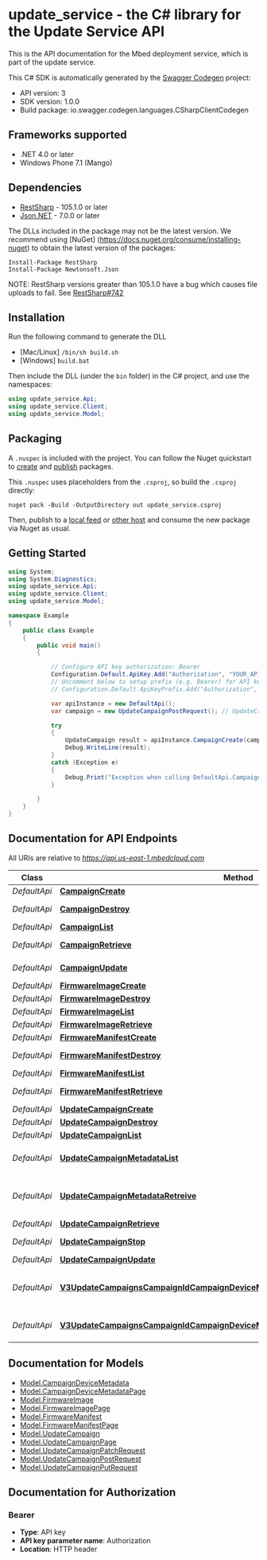 # update_service - the C# library for the Update Service API

This is the API documentation for the Mbed deployment service, which is part of the update service.

This C# SDK is automatically generated by the [Swagger Codegen](https://github.com/swagger-api/swagger-codegen) project:

- API version: 3
- SDK version: 1.0.0
- Build package: io.swagger.codegen.languages.CSharpClientCodegen

<a name="frameworks-supported"></a>
## Frameworks supported
- .NET 4.0 or later
- Windows Phone 7.1 (Mango)

<a name="dependencies"></a>
## Dependencies
- [RestSharp](https://www.nuget.org/packages/RestSharp) - 105.1.0 or later
- [Json.NET](https://www.nuget.org/packages/Newtonsoft.Json/) - 7.0.0 or later

The DLLs included in the package may not be the latest version. We recommend using [NuGet] (https://docs.nuget.org/consume/installing-nuget) to obtain the latest version of the packages:
```
Install-Package RestSharp
Install-Package Newtonsoft.Json
```

NOTE: RestSharp versions greater than 105.1.0 have a bug which causes file uploads to fail. See [RestSharp#742](https://github.com/restsharp/RestSharp/issues/742)

<a name="installation"></a>
## Installation
Run the following command to generate the DLL
- [Mac/Linux] `/bin/sh build.sh`
- [Windows] `build.bat`

Then include the DLL (under the `bin` folder) in the C# project, and use the namespaces:
```csharp
using update_service.Api;
using update_service.Client;
using update_service.Model;
```
<a name="packaging"></a>
## Packaging

A `.nuspec` is included with the project. You can follow the Nuget quickstart to [create](https://docs.microsoft.com/en-us/nuget/quickstart/create-and-publish-a-package#create-the-package) and [publish](https://docs.microsoft.com/en-us/nuget/quickstart/create-and-publish-a-package#publish-the-package) packages.

This `.nuspec` uses placeholders from the `.csproj`, so build the `.csproj` directly:

```
nuget pack -Build -OutputDirectory out update_service.csproj
```

Then, publish to a [local feed](https://docs.microsoft.com/en-us/nuget/hosting-packages/local-feeds) or [other host](https://docs.microsoft.com/en-us/nuget/hosting-packages/overview) and consume the new package via Nuget as usual.

<a name="getting-started"></a>
## Getting Started

```csharp
using System;
using System.Diagnostics;
using update_service.Api;
using update_service.Client;
using update_service.Model;

namespace Example
{
    public class Example
    {
        public void main()
        {

            // Configure API key authorization: Bearer
            Configuration.Default.ApiKey.Add("Authorization", "YOUR_API_KEY");
            // Uncomment below to setup prefix (e.g. Bearer) for API key, if needed
            // Configuration.Default.ApiKeyPrefix.Add("Authorization", "Bearer");

            var apiInstance = new DefaultApi();
            var campaign = new UpdateCampaignPostRequest(); // UpdateCampaignPostRequest | Update campaign

            try
            {
                UpdateCampaign result = apiInstance.CampaignCreate(campaign);
                Debug.WriteLine(result);
            }
            catch (Exception e)
            {
                Debug.Print("Exception when calling DefaultApi.CampaignCreate: " + e.Message );
            }

        }
    }
}
```

<a name="documentation-for-api-endpoints"></a>
## Documentation for API Endpoints

All URIs are relative to *https://api.us-east-1.mbedcloud.com*

Class | Method | HTTP request | Description
------------ | ------------- | ------------- | -------------
*DefaultApi* | [**CampaignCreate**](docs/DefaultApi.md#campaigncreate) | **POST** /v3/campaigns/ | 
*DefaultApi* | [**CampaignDestroy**](docs/DefaultApi.md#campaigndestroy) | **DELETE** /v3/update-campaigns/{campaign_id}/ | 
*DefaultApi* | [**CampaignList**](docs/DefaultApi.md#campaignlist) | **GET** /v3/campaigns/ | 
*DefaultApi* | [**CampaignRetrieve**](docs/DefaultApi.md#campaignretrieve) | **GET** /v3/update-campaigns/{campaign_id}/ | 
*DefaultApi* | [**CampaignUpdate**](docs/DefaultApi.md#campaignupdate) | **PUT** /v3/update-campaigns/{campaign_id}/ | 
*DefaultApi* | [**FirmwareImageCreate**](docs/DefaultApi.md#firmwareimagecreate) | **POST** /v3/firmware-images/ | 
*DefaultApi* | [**FirmwareImageDestroy**](docs/DefaultApi.md#firmwareimagedestroy) | **DELETE** /v3/firmware-images/{image_id}/ | 
*DefaultApi* | [**FirmwareImageList**](docs/DefaultApi.md#firmwareimagelist) | **GET** /v3/firmware-images/ | 
*DefaultApi* | [**FirmwareImageRetrieve**](docs/DefaultApi.md#firmwareimageretrieve) | **GET** /v3/firmware-images/{image_id}/ | 
*DefaultApi* | [**FirmwareManifestCreate**](docs/DefaultApi.md#firmwaremanifestcreate) | **POST** /v3/firmware-manifests/ | 
*DefaultApi* | [**FirmwareManifestDestroy**](docs/DefaultApi.md#firmwaremanifestdestroy) | **DELETE** /v3/firmware-manifests/{manifest_id}/ | 
*DefaultApi* | [**FirmwareManifestList**](docs/DefaultApi.md#firmwaremanifestlist) | **GET** /v3/firmware-manifests/ | 
*DefaultApi* | [**FirmwareManifestRetrieve**](docs/DefaultApi.md#firmwaremanifestretrieve) | **GET** /v3/firmware-manifests/{manifest_id}/ | 
*DefaultApi* | [**UpdateCampaignCreate**](docs/DefaultApi.md#updatecampaigncreate) | **POST** /v3/update-campaigns/ | 
*DefaultApi* | [**UpdateCampaignDestroy**](docs/DefaultApi.md#updatecampaigndestroy) | **DELETE** /v3/campaigns/{campaign_id}/ | 
*DefaultApi* | [**UpdateCampaignList**](docs/DefaultApi.md#updatecampaignlist) | **GET** /v3/update-campaigns/ | 
*DefaultApi* | [**UpdateCampaignMetadataList**](docs/DefaultApi.md#updatecampaignmetadatalist) | **GET** /v3/campaigns/{campaign_id}/campaign-device-metadata/ | 
*DefaultApi* | [**UpdateCampaignMetadataRetreive**](docs/DefaultApi.md#updatecampaignmetadataretreive) | **GET** /v3/campaigns/{campaign_id}/campaign-device-metadata/{campaign_device_metadata_id}/ | 
*DefaultApi* | [**UpdateCampaignRetrieve**](docs/DefaultApi.md#updatecampaignretrieve) | **GET** /v3/campaigns/{campaign_id}/ | 
*DefaultApi* | [**UpdateCampaignStop**](docs/DefaultApi.md#updatecampaignstop) | **POST** /v3/update-campaigns/{campaign_id}/stop | 
*DefaultApi* | [**UpdateCampaignUpdate**](docs/DefaultApi.md#updatecampaignupdate) | **PUT** /v3/campaigns/{campaign_id}/ | 
*DefaultApi* | [**V3UpdateCampaignsCampaignIdCampaignDeviceMetadataCampaignDeviceMetadataIdGet**](docs/DefaultApi.md#v3updatecampaignscampaignidcampaigndevicemetadatacampaigndevicemetadataidget) | **GET** /v3/update-campaigns/{campaign_id}/campaign-device-metadata/{campaign_device_metadata_id}/ | 
*DefaultApi* | [**V3UpdateCampaignsCampaignIdCampaignDeviceMetadataGet**](docs/DefaultApi.md#v3updatecampaignscampaignidcampaigndevicemetadataget) | **GET** /v3/update-campaigns/{campaign_id}/campaign-device-metadata/ | 


<a name="documentation-for-models"></a>
## Documentation for Models

 - [Model.CampaignDeviceMetadata](docs/CampaignDeviceMetadata.md)
 - [Model.CampaignDeviceMetadataPage](docs/CampaignDeviceMetadataPage.md)
 - [Model.FirmwareImage](docs/FirmwareImage.md)
 - [Model.FirmwareImagePage](docs/FirmwareImagePage.md)
 - [Model.FirmwareManifest](docs/FirmwareManifest.md)
 - [Model.FirmwareManifestPage](docs/FirmwareManifestPage.md)
 - [Model.UpdateCampaign](docs/UpdateCampaign.md)
 - [Model.UpdateCampaignPage](docs/UpdateCampaignPage.md)
 - [Model.UpdateCampaignPatchRequest](docs/UpdateCampaignPatchRequest.md)
 - [Model.UpdateCampaignPostRequest](docs/UpdateCampaignPostRequest.md)
 - [Model.UpdateCampaignPutRequest](docs/UpdateCampaignPutRequest.md)


<a name="documentation-for-authorization"></a>
## Documentation for Authorization

<a name="Bearer"></a>
### Bearer

- **Type**: API key
- **API key parameter name**: Authorization
- **Location**: HTTP header

